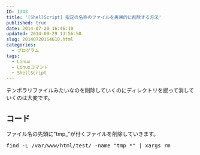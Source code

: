 ```yaml
---
ID: 1343
title: '[ShellScript] 指定の名称のファイルを再帰的に削除する方法'
published: true
date: 2014-07-20 16:46:10
updated: 2014-09-29 13:56:50
slug: 20140720164610.html
categories:
  - プログラム
tags:
  - Linux
  - Linuxコマンド
  - ShellScript
---
```

テンポラリファイルみたいなのを削除していくのにディレクトリを掘って消していくのは大変です。
<!--more-->
<h2>コード</h2>
ファイル名の先頭に"tmp_"が付くファイルを削除していきます。
<pre class="prettyprint linenums">find -L /var/www/html/test/ -name &quot;tmp_*&quot; | xargs rm</pre>